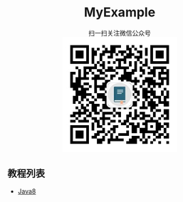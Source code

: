 <div align="center"><h1>MyExample</h1></div>
<div align="center">扫一扫关注微信公众号</div>
<div align="center">
  <img src="images/qrcode.jpg" />
</div>

## 教程列表

+ [Java8](http://www.myexample.cc/java8/index.html)
